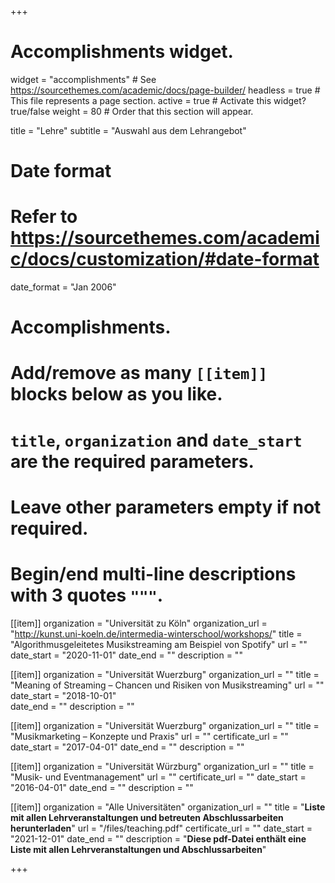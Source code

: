 +++
# Accomplishments widget.
widget = "accomplishments"  # See https://sourcethemes.com/academic/docs/page-builder/
headless = true  # This file represents a page section.
active = true  # Activate this widget? true/false
weight = 80  # Order that this section will appear.

title = "Lehre"
subtitle = "Auswahl aus dem Lehrangebot"

# Date format
#   Refer to https://sourcethemes.com/academic/docs/customization/#date-format
date_format = "Jan 2006"

# Accomplishments.
#   Add/remove as many `[[item]]` blocks below as you like.
#   `title`, `organization` and `date_start` are the required parameters.
#   Leave other parameters empty if not required.
#   Begin/end multi-line descriptions with 3 quotes `"""`.

[[item]]
  organization = "Universität zu Köln"
  organization_url = "http://kunst.uni-koeln.de/intermedia-winterschool/workshops/"
  title = "Algorithmusgeleitetes Musikstreaming am Beispiel von Spotify"
  url = ""
  date_start = "2020-11-01"
  date_end = ""
  description = ""

[[item]]
  organization = "Universität Wuerzburg"
  organization_url = ""
  title = "Meaning of Streaming – Chancen und Risiken von Musikstreaming"
  url = ""
  date_start = "2018-10-01"  
  date_end = ""
  description = ""

[[item]]
  organization = "Universität Wuerzburg"
  organization_url = ""
  title = "Musikmarketing – Konzepte und Praxis"
  url = ""
  certificate_url = ""
  date_start = "2017-04-01"
  date_end = ""
  description = ""

[[item]]
  organization = "Universität Würzburg"
  organization_url = ""
  title = "Musik- und Eventmanagement"
  url = ""
  certificate_url = ""
  date_start = "2016-04-01"
  date_end = ""
  description = ""

[[item]]
  organization = "Alle Universitäten"
  organization_url = ""
  title = "**Liste mit allen Lehrveranstaltungen und betreuten Abschlussarbeiten herunterladen**"
  url = "/files/teaching.pdf"
  certificate_url = ""
  date_start = "2021-12-01"
  date_end = ""
  description = "**Diese pdf-Datei enthält eine Liste mit allen Lehrveranstaltungen und Abschlussarbeiten**"

+++
